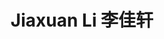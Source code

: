 ---
layout: page
title: Jiaxuan Li 李佳轩
description: Master's Student<br />硕士研究生<br />&nbsp;
img: /assets/avatar/jiaxuan.png
email: lijiaxuanchn@outlook.com
bio: >
    He is a people with 96.72% gene from Northern Chinese Han, and he live in Shandong province from kindergarten to university. Besides, 3% of his genes are from homo neanderthalensis. He is a computer programmer whose primary interest is in Genetics. In COmics, he wants to study life science systematically and to discover the secret between genetic code and human health. He is fond of reading, swimming, and traveling. His New Year’s wishes of 2023 are getting thin, paper publishing and being admitted as a Graduate student. If he succeeds in losing weight, he will change this portrait (he did it).  
bio_cn: >
    他是一个是96.72%的北方汉族人，他从幼儿园到大学一直都在山东。除此之外，他还有3%的尼安德特人基因。他是一个沉迷遗传学的码农，他希望在COmics对生命科学进行系统的学习，探究遗传密码与人类健康的奥秘。他喜欢读书、游泳和旅行。他的2023愿望是瘦、发以及上岸。等哪一天他减肥成功，他会换掉这个头像（已更换）。
github: aStudyingTurtle
orcid: 0000-0002-1782-5784
importance: 34
category: student
---